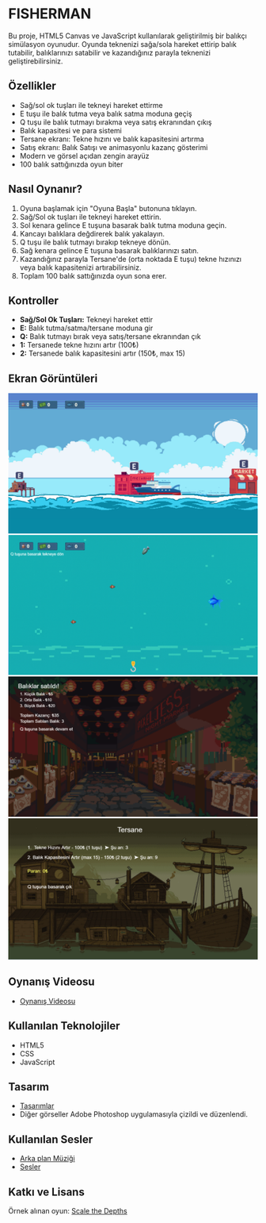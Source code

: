 # FISHERMAN

Bu proje, HTML5 Canvas ve JavaScript kullanılarak geliştirilmiş bir balıkçı simülasyon oyunudur. Oyunda teknenizi sağa/sola hareket ettirip balık tutabilir, balıklarınızı satabilir ve kazandığınız parayla teknenizi geliştirebilirsiniz.

## Özellikler

- Sağ/sol ok tuşları ile tekneyi hareket ettirme
- E tuşu ile balık tutma veya balık satma moduna geçiş
- Q tuşu ile balık tutmayı bırakma veya satış ekranından çıkış
- Balık kapasitesi ve para sistemi
- Tersane ekranı: Tekne hızını ve balık kapasitesini artırma
- Satış ekranı: Balık Satışı ve animasyonlu kazanç gösterimi
- Modern ve görsel açıdan zengin arayüz
- 100 balık sattığınızda oyun biter


## Nasıl Oynanır?

1. Oyuna başlamak için "Oyuna Başla" butonuna tıklayın.
2. Sağ/Sol ok tuşları ile tekneyi hareket ettirin.
3. Sol kenara gelince E tuşuna basarak balık tutma moduna geçin.
4. Kancayı balıklara değdirerek balık yakalayın.
5. Q tuşu ile balık tutmayı bırakıp tekneye dönün.
6. Sağ kenara gelince E tuşuna basarak balıklarınızı satın.
7. Kazandığınız parayla Tersane'de (orta noktada E tuşu) tekne hızınızı veya balık kapasitenizi artırabilirsiniz.
8. Toplam 100 balık sattığınızda oyun sona erer.

## Kontroller

- **Sağ/Sol Ok Tuşları:** Tekneyi hareket ettir
- **E:** Balık tutma/satma/tersane moduna gir
- **Q:** Balık tutmayı bırak veya satış/tersane ekranından çık
- **1:** Tersanede tekne hızını artır (100₺)
- **2:** Tersanede balık kapasitesini artır (150₺, max 15)

## Ekran Görüntüleri

![Oyun Ekranı](assets/oyun-gorseli/tekne_ekrani.png)
![Deniz Altı Ekranı](assets/oyun-gorseli/deniz_alti_ekrani.png)
![Satış Ekranı](assets/oyun-gorseli/satis_ekrani.png)
![Tersane Ekranı](assets/oyun-gorseli/tersane_ekrani.png)

## Oynanış Videosu

- [Oynanış Videosu](https://www.youtube.com/watch?v=fMGC2zpsUvE)

## Kullanılan Teknolojiler
- HTML5
- CSS
- JavaScript

## Tasarım 
- [Tasarımlar](https://free-game-assets.itch.io/free-fishing-pixel-art-pack)
- Diğer görseller Adobe Photoshop uygulamasıyla çizildi ve düzenlendi.

## Kullanılan Sesler
- [Arka plan Müziği](https://www.youtube.com/watch?v=yEorHVdQdCQ)
- [Sesler](https://memesoundeffects.com/)


## Katkı ve Lisans

Örnek alınan oyun: [Scale the Depths](https://serpexnessie.itch.io/scale-the-depths)
